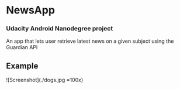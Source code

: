 # NewsApp
### Udacity Android Nanodegree project
An app that lets user retrieve latest news on a given subject using the Guardian API 

## Example 
![Screenshot](./dogs.jpg =100x)


